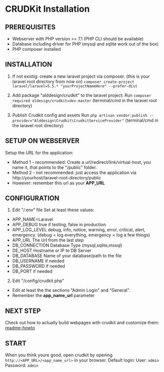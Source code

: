 # CRUDKit Installation
## PREREQUISITES
* Webserver with PHP version >= 7.1 (PHP CLI should be available)
* Database including driver for PHP (mysql and sqlite work out of the box)
* PHP composer installed

## INSTALLATION
1. If not existig: create a new laravel project via composer. (this is your laravel root directory from now on)
`composer create-project laravel/laravel=5.5.* "yourProjectNameHere" --prefer-dist`

2. Add package "alddesign/crudkit" to the laravel project:
Run `composer required aldesign/crudkit=dev-master` (terminal/cmd in the laravel root directory)

3. Publish Crudkit config and assets
Run `php artisan vendor:publish --provider="Alddesign\Crudkit\CrudkitServiceProvider"` (terminal/cmd in the laravel root directory)

## SETUP ON WEBSERVER
Setup the URL for the application:
* Method 1 - recommended: 
Create a url/redirect/link/virtual-host, you name it, that points to the "<laravel-root-directory>/public" folder.
* Method 2 - not recommended: 
just access the application via http://yourhost/laravel-root-directory/public
* However: remember this url as your **APP_URL**

## CONFIGURATION
1. Edit "<laravel-root-directory>/.env" file
Set at least these values:
* APP_NAME=Laravel
* APP_DEBUG		true if testing, false in production
* APP_LOG_LEVEL	debug, info, notice, warning, error, critical, alert, emergency. (debug = log everything, emergency = log a few things)
* APP_URL			The Url from the last step
* DB_CONNECTION	Database Type (mysql,sqlite,mssql)
* DE_HOST       Hostname or IP to DB Server
* DB_DATABASE		Name of your database/path to the file
* DB_USERNAME		if needed
* DB_PASSWORD		if needed
* DB_PORT       if needed

2. Edit "<laravel-root-directory>/config/crudkit.php"
* Edit at least the the sections "Admin Login" and "General".
* Remember the **app_name_url** parameter

## NEXT STEP
Check out how to actually build webpages with crudkit and customize them: [readme-howto](./readme-howto.md) 

## START
When you think youre good, open crudkit by opening `http://<APP_URL>/<app_name_url>` in your browser.
Default login:
User: `admin`
Password: `admin`
